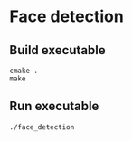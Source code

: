 # Face detection

## Build executable
```
cmake .
make
```

## Run executable
```
./face_detection
```
